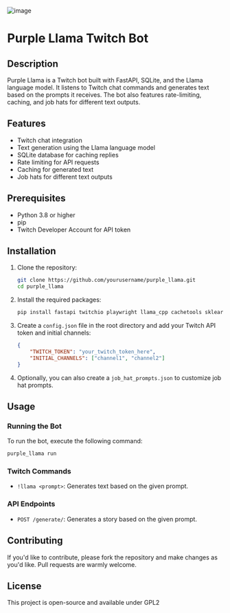 ![image](https://github.com/graylan0/purple-llama/assets/34530588/b4307250-984b-4043-bc1c-8956353557b6)

# Purple Llama Twitch Bot

## Description

Purple Llama is a Twitch bot built with FastAPI, SQLite, and the Llama language model. It listens to Twitch chat commands and generates text based on the prompts it receives. The bot also features rate-limiting, caching, and job hats for different text outputs.

## Features

- Twitch chat integration
- Text generation using the Llama language model
- SQLite database for caching replies
- Rate limiting for API requests
- Caching for generated text
- Job hats for different text outputs

## Prerequisites

- Python 3.8 or higher
- pip
- Twitch Developer Account for API token

## Installation

1. Clone the repository:

    ```bash
    git clone https://github.com/yourusername/purple_llama.git
    cd purple_llama
    ```

2. Install the required packages:

    ```bash
    pip install fastapi twitchio playwright llama_cpp cachetools sklearn ratelimit
    ```

3. Create a `config.json` file in the root directory and add your Twitch API token and initial channels:

    ```json
    {
        "TWITCH_TOKEN": "your_twitch_token_here",
        "INITIAL_CHANNELS": ["channel1", "channel2"]
    }
    ```

4. Optionally, you can also create a `job_hat_prompts.json` to customize job hat prompts.

## Usage

### Running the Bot

To run the bot, execute the following command:

```bash
purple_llama run
```

### Twitch Commands

- `!llama <prompt>`: Generates text based on the given prompt.

### API Endpoints

- `POST /generate/`: Generates a story based on the given prompt.

## Contributing

If you'd like to contribute, please fork the repository and make changes as you'd like. Pull requests are warmly welcome.

## License

This project is open-source and available under GPL2
